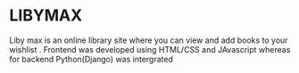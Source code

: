 

# LIBYMAX

Liby max is an online library site where you can view and add books to your wishlist . Frontend was developed using HTML/CSS and JAvascript whereas for backend Python(Django) was intergrated
